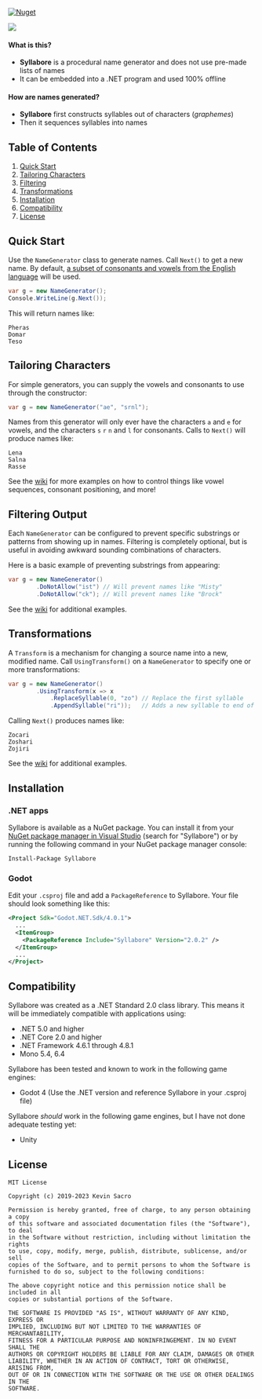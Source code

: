 [![Nuget](https://img.shields.io/nuget/v/Syllabore)](https://www.nuget.org/packages/Syllabore/)

![](https://i.imgur.com/Y98oNli.png) 
#### What is this?
 * **Syllabore** is a procedural name generator and does not use pre-made lists of names
 * It can be embedded into a .NET program and used 100% offline

#### How are names generated?
 * **Syllabore** first constructs syllables out of characters (_graphemes_)
 * Then it sequences syllables into names

## Table of Contents
 1. [Quick Start](#quick-start)
 1. [Tailoring Characters](#tailoring-characters)
 1. [Filtering](#filtering-output)
 1. [Transformations](#transformations)
 1. [Installation](#installation)
 1. [Compatibility](#compatibility)
 1. [License](#license)

## Quick Start
Use the ```NameGenerator``` class to generate names. Call ``Next()`` to get a new name. By default, [a subset of consonants and vowels from the English language](https://github.com/kesac/Syllabore/wiki/DefaultSyllableGenerator) will be used. 

```csharp
var g = new NameGenerator();
Console.WriteLine(g.Next());
```
This will return names like:
```
Pheras
Domar
Teso
```

## Tailoring Characters
For simple generators, you can supply the vowels and consonants to use through the constructor:
```csharp
var g = new NameGenerator("ae", "srnl");   
```
Names from this generator will only ever have the characters `a` and `e` for vowels, and the characters `s` `r` `n` and `l` for consonants. Calls to ```Next()``` will produce names like:
```
Lena
Salna
Rasse
```
See the [wiki](https://github.com/kesac/Syllabore/wiki/Guide-1.1%EA%9E%89-Tailoring-Characters) for more examples on how to control things like vowel sequences, consonant positioning, and more!

## Filtering Output
Each ```NameGenerator``` can be configured to prevent specific substrings or patterns from showing up in names. Filtering is completely optional, but is useful in avoiding awkward sounding combinations of characters.

Here is a basic example of preventing substrings from appearing:
```csharp
var g = new NameGenerator()
        .DoNotAllow("ist") // Will prevent names like "Misty"
        .DoNotAllow("ck"); // Will prevent names like "Brock"
```

See the [wiki](https://github.com/kesac/Syllabore/wiki/Guide-1.2%EA%9E%89-Filtering-Output) for additional examples.

## Transformations
A ```Transform``` is a mechanism for changing a source name into a new, modified name. Call ```UsingTransform()``` on a ```NameGenerator``` to specify one or more transformations:
```csharp
var g = new NameGenerator()
        .UsingTransform(x => x
            .ReplaceSyllable(0, "zo") // Replace the first syllable
            .AppendSyllable("ri"));   // Adds a new syllable to end of name
```
Calling ```Next()``` produces names like:
```
Zocari
Zoshari
Zojiri
```
See the [wiki](https://github.com/kesac/Syllabore/wiki/Guide-1.3%EA%9E%89-Transformations) for additional examples.

## Installation
### .NET apps
Syllabore is available as a NuGet package. You can install it from your [NuGet package manager in Visual Studio](https://learn.microsoft.com/en-us/nuget/consume-packages/install-use-packages-visual-studio) (search for "Syllabore") or by running the following command in your NuGet package manager console:
```
Install-Package Syllabore
```

### Godot
Edit your ```.csproj``` file and add a ```PackageReference``` to Syllabore. Your file should look something like this:
```xml
<Project Sdk="Godot.NET.Sdk/4.0.1">
  ...
  <ItemGroup>
    <PackageReference Include="Syllabore" Version="2.0.2" />
  </ItemGroup>
  ...
</Project>
```

## Compatibility
Syllabore was created as a .NET Standard 2.0 class library. This means it will be immediately compatible with applications using:
 * .NET 5.0 and higher
 * .NET Core 2.0 and higher
 * .NET Framework 4.6.1 through 4.8.1
 * Mono 5.4, 6.4
 
Syllabore has been tested and known to work in the following game engines:
 * Godot 4 (Use the .NET version and reference Syllabore in your .csproj file)
 
Syllabore _should_ work in the following game engines, but I have not done adequate testing yet:
 * Unity

## License
```
MIT License

Copyright (c) 2019-2023 Kevin Sacro

Permission is hereby granted, free of charge, to any person obtaining a copy
of this software and associated documentation files (the "Software"), to deal
in the Software without restriction, including without limitation the rights
to use, copy, modify, merge, publish, distribute, sublicense, and/or sell
copies of the Software, and to permit persons to whom the Software is
furnished to do so, subject to the following conditions:

The above copyright notice and this permission notice shall be included in all
copies or substantial portions of the Software.

THE SOFTWARE IS PROVIDED "AS IS", WITHOUT WARRANTY OF ANY KIND, EXPRESS OR
IMPLIED, INCLUDING BUT NOT LIMITED TO THE WARRANTIES OF MERCHANTABILITY,
FITNESS FOR A PARTICULAR PURPOSE AND NONINFRINGEMENT. IN NO EVENT SHALL THE
AUTHORS OR COPYRIGHT HOLDERS BE LIABLE FOR ANY CLAIM, DAMAGES OR OTHER
LIABILITY, WHETHER IN AN ACTION OF CONTRACT, TORT OR OTHERWISE, ARISING FROM,
OUT OF OR IN CONNECTION WITH THE SOFTWARE OR THE USE OR OTHER DEALINGS IN THE
SOFTWARE.
```
